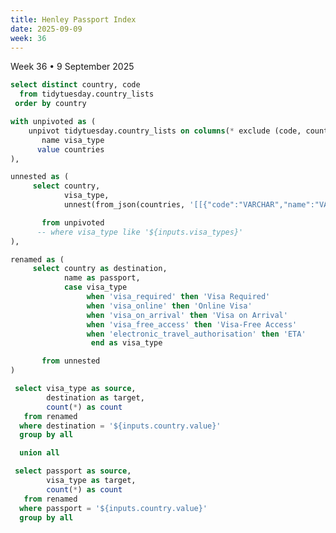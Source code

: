 ```yaml
---
title: Henley Passport Index
date: 2025-09-09
week: 36
---
```


<Note>
  Week 36 • 9 September 2025
</Note>

```sql countries
select distinct country, code
  from tidytuesday.country_lists
 order by country
```
<Dropdown
    data={countries}
    name=country
    value=country
    title=Country
    defaultValue=Afghanistan
/>

```sql unpivot_visa_types
with unpivoted as (
    unpivot tidytuesday.country_lists on columns(* exclude (code, country)) into
       name visa_type
      value countries
),

unnested as (
     select country,
            visa_type,
            unnest(from_json(countries, '[[{"code":"VARCHAR","name":"VARCHAR"}]]'), recursive := true)

       from unpivoted
      -- where visa_type like '${inputs.visa_types}'
),

renamed as (
     select country as destination,
            name as passport,
            case visa_type
                 when 'visa_required' then 'Visa Required'
                 when 'visa_online' then 'Online Visa'
                 when 'visa_on_arrival' then 'Visa on Arrival'
                 when 'visa_free_access' then 'Visa-Free Access'
                 when 'electronic_travel_authorisation' then 'ETA'
                  end as visa_type

       from unnested
)

 select visa_type as source,
        destination as target,
        count(*) as count
   from renamed
  where destination = '${inputs.country.value}'
  group by all

  union all

 select passport as source,
        visa_type as target,
        count(*) as count
   from renamed
  where passport = '${inputs.country.value}'
  group by all
```

<SankeyDiagram
    data={unpivot_visa_types}
    title="Sankey"
    subtitle="A simple sankey chart"
    sourceCol=source
    targetCol=target
    valueCol=count
/>
